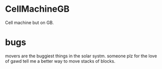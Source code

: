 # CellMachineGB
Cell machine but on GB. 

# bugs
movers are the buggiest things in the solar systm. someone plz for the love of gawd tell me a better way to move stacks of blocks. 
